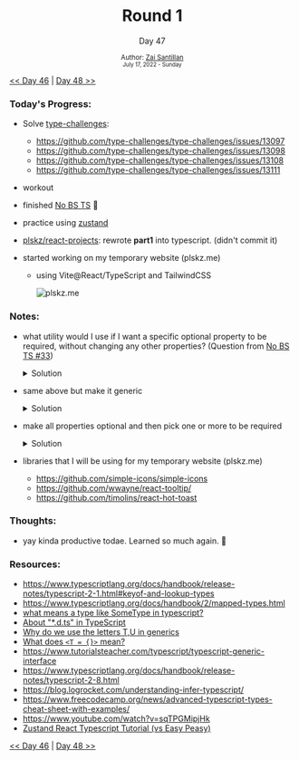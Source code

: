 <div align="center">
    <h1>Round 1</h1>
    <p>Day 47</p>
    <sub>
      Author: <a href="https://github.com/plskz" target="_blank">Zai Santillan</a>
      <br>
      <small>July 17, 2022 - Sunday</small>
    </sub>
  </div>

[<< Day 46](day046.md) | [Day 48 >>](day048.md)

### Today's Progress:

- Solve [type-challenges](https://github.com/type-challenges/type-challenges):

  - https://github.com/type-challenges/type-challenges/issues/13097
  - https://github.com/type-challenges/type-challenges/issues/13098
  - https://github.com/type-challenges/type-challenges/issues/13108
  - https://github.com/type-challenges/type-challenges/issues/13111

- workout
- finished [No BS TS](https://youtube.com/playlist?list=PLNqp92_EXZBJYFrpEzdO2EapvU0GOJ09n) 🎉
- practice using [zustand](https://github.com/pmndrs/zustand)
- [plskz/react-projects](https://github.com/plskz/react-projects): rewrote **part1** into typescript. (didn't commit it)
- started working on my temporary website (plskz.me)

  - using Vite@React/TypeScript and TailwindCSS

    ![plskz.me](https://cdn.discordapp.com/attachments/997966010600656977/998260617054007357/unknown.png)

### Notes:

- what utility would I use if I want a specific optional property to be required, without changing any other properties? (Question from [No BS TS #33](https://www.youtube.com/watch?v=_cbJ2iN25_I&list=PLNqp92_EXZBJYFrpEzdO2EapvU0GOJ09n&index=36))

  <details>
  <summary>Solution</summary>

  Using `Required<T>` and `Pick<T, K>`

  ```typescript
  interface Person {
    id: number;
    name: string;
    age?: number;
    location?: string;
  }

  type RequiredAge = Person & Required<Pick<Person, 'age'>>;

  // ts-error Propery 'age' is missing
  const person: RequiredAge = {
    id: 1,
    name: 'John',
  };
  ```

  </details>

- same above but make it generic

  <details>
  <summary>Solution</summary>

  pick properties from `T` and make them required.

  ```typescript
  interface Person {
    id: number;
    name: string;
    age?: number;
    location?: string;
    random: string;
  }

  type RequiredSomething<T, U extends keyof T> = T & Required<Pick<T, U>>;

  const person2: RequiredSomething<Person, 'age' | 'location'> = {
    id: 2,
    name: 'Foo',
    age: 9,
    location: 'hush',
    random: 'i love raccoons',
  };
  ```

  </details>

- make all properties optional and then pick one or more to be required

  <details>
  <summary>Solution</summary>

  Using `Partial<T>`

  ```typescript
  interface Book {
    author: string;
    title: string;
    description: string;
  }

  type OptiRequired<T, U extends keyof T> = Partial<T> & Required<Pick<T, U>>;

  const favoriteBook: OptiRequired<Book, 'title'> = {
    title: 'Atomic Habits',
  };
  ```

  </details>

- libraries that I will be using for my temporary website (plskz.me)
  - https://github.com/simple-icons/simple-icons
  - https://github.com/wwayne/react-tooltip/
  - https://github.com/timolins/react-hot-toast

### Thoughts:

- yay kinda productive todae. Learned so much again. 🎉

### Resources:

- https://www.typescriptlang.org/docs/handbook/release-notes/typescript-2-1.html#keyof-and-lookup-types
- https://www.typescriptlang.org/docs/handbook/2/mapped-types.html
- [what means a type like SomeType in typescript?](https://stackoverflow.com/questions/62905202/what-means-a-type-like-sometypet-u-v-in-typescript)
- [About "\*.d.ts" in TypeScript](https://stackoverflow.com/questions/21247278/about-d-ts-in-typescript)
- [Why do we use the letters T,U in generics](https://stackoverflow.com/questions/68458146/why-do-we-use-the-letters-t-u-in-generics)
- [What does `<T = {}>` mean?](https://stackoverflow.com/questions/69301000/what-does-t-mean?)
- https://www.tutorialsteacher.com/typescript/typescript-generic-interface
- https://www.typescriptlang.org/docs/handbook/release-notes/typescript-2-8.html
- https://blog.logrocket.com/understanding-infer-typescript/
- https://www.freecodecamp.org/news/advanced-typescript-types-cheat-sheet-with-examples/
- https://www.youtube.com/watch?v=sqTPGMipjHk
- [Zustand React Typescript Tutorial (vs Easy Peasy)](https://youtu.be/dOJkaYE249I)

[<< Day 46](day046.md) | [Day 48 >>](day048.md)
